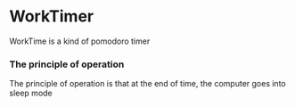 # WorkTimer
WorkTime is a kind of pomodoro timer

### The principle of operation
The principle of operation is that at the end of time, the computer goes into sleep mode
